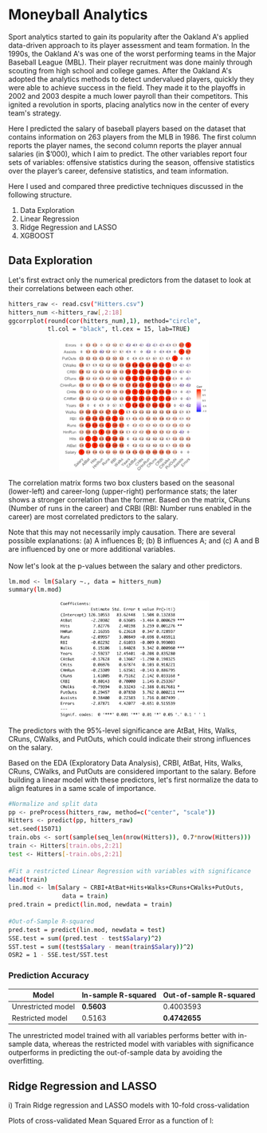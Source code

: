 # Moneyball Analytics
Sport analytics started to gain its popularity after the Oakland A's applied data-driven approach to its player assessment and team formation. In the 1990s, the Oakland A's was one of the worst performing teams in the Major Baseball League (MBL). Their player recruitment was done mainly through scouting from high school and college games. After the Oakland A's adopted the analytics methods to detect undervalued players, quickly they were able to achieve success in the field. They made it to the playoffs in 2002 and 2003 despite a much lower payroll than their competitors. This ignited a revolution in sports, placing analytics now in the center of every team's strategy.

Here I predicted the salary of baseball players based on the dataset that contains information on 263 players from the MLB in 1986. The first column reports the player names, the second column reports the player annual salaries (in $’000), which I aim to predict. The other variables report four sets of variables: offensive statistics during the season, offensive statistics over the player’s career, defensive statistics, and team information.

Here I used and compared three predictive techniques discussed in the following structure.

1. Data Exploration
2. Linear Regression
3. Ridge Regression and LASSO
4. XGBOOST


## Data Exploration
Let's first extract only the numerical predictors from the dataset to look at their correlations between each other.<br />
```bash
hitters_raw <- read.csv("Hitters.csv")
hitters_num <-hitters_raw[,2:18]
ggcorrplot(round(cor(hitters_num),1), method="circle", 
           tl.col = "black", tl.cex = 15, lab=TRUE)
```
<p align="center">
<img src="./img/1.a_1.png" width="300" align='middle'>
</p>

The correlation matrix forms two box clusters based on the seasonal (lower-left) and career-long (upper-right) performance stats; the later shows a stronger correlation than the former. Based on the matrix, CRuns (Number of runs in the career) and CRBI (RBI: Number runs enabled in the career) are most correlated predictors to the salary.

Note that this may not necessarily imply causation. There are several possible explanations: (a) A influences B; (b) B influences A; and (c) A and B are influenced by one or more additional variables.
<br /><br />
Now let's look at the p-values between the salary and other predictors.

```bash
lm.mod <- lm(Salary ~., data = hitters_num)
summary(lm.mod)
```
<p align="center">
<img src="./img/1.a_p.png" width="300" align='middle'>
</p>
The predictors with the 95%-level significance are AtBat, Hits, Walks, CRuns, CWalks, and PutOuts, which could indicate their strong influences on the salary.

Based on the EDA (Exploratory Data Analysis), CRBI, AtBat, Hits, Walks, CRuns, CWalks, and PutOuts are considered important to the salary. Before building a linear model with these predictors, let's first normalize the data to align features in a same scale of importance.

```bash
#Normalize and split data
pp <- preProcess(hitters_raw, method=c("center", "scale"))
Hitters <- predict(pp, hitters_raw)
set.seed(15071)
train.obs <- sort(sample(seq_len(nrow(Hitters)), 0.7*nrow(Hitters)))
train <- Hitters[train.obs,2:21]
test <- Hitters[-train.obs,2:21]

#Fit a restricted Linear Regression with variables with significance
head(train)
lin.mod <- lm(Salary ~ CRBI+AtBat+Hits+Walks+CRuns+CWalks+PutOuts,
               data = train)
pred.train = predict(lin.mod, newdata = train)

#Out-of-Sample R-squared
pred.test = predict(lin.mod, newdata = test)
SSE.test = sum((pred.test - test$Salary)^2)
SST.test = sum((test$Salary - mean(train$Salary))^2)
OSR2 = 1 - SSE.test/SST.test
```

### **Prediction Accuracy**
|Model|In-sample R-squared|Out-of-sample R-squared|
|--|--|--|
|Unrestricted model |**0.5603**|0.4003593|
|Restricted model |0.5163| **0.4742655**|

The unrestricted model trained with all variables performs better with in-sample data, whereas the restricted model with variables with significance outperforms in predicting the out-of-sample data by avoiding the overfitting.

## Ridge Regression and LASSO
i) Train Ridge regression and LASSO models with 10-fold cross-validation

Plots of cross-validated Mean Squared Error as a function of l: